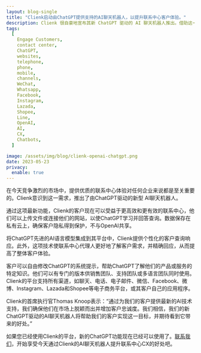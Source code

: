 ```yaml
---
layout: blog-single
title: "Clienk启动由ChatGPT提供支持的AI聊天机器人，以提升联系中心客户体验。"
description: Clienk 很自豪地宣布其新 ChatGPT 驱动的 AI 聊天机器人推出。借助这一新功能，Clienk 客户可以获得更加高效、有效的联系中心，并由最新的 AI 技术支持。
tags:
  [
    Engage Customers,
    contact center,
    ChatGPT,
    websites,
    telephone,
    phone,
    mobile,
    channels,
    WeChat,
    Whatsapp,
    Facebook,
    Instagram,
    Lazada,
    Shopee,
    Line,
    OpenAI,
    AI,
    CX,
    Chatbots,
  ]

image: /assets/img/blog/clienk-openai-chatgpt.png
date: 2023-05-23
privacy:
  enable: true
---
```


在今天竞争激烈的市场中，提供优质的联系中心体验对任何企业来说都是至关重要的。Clienk意识到这一需求，推出了由ChatGPT驱动的新型 AI聊天机器人。

通过这项最新功能，Clienk的客户现在可以受益于更高效和更有效的联系中心，他们可以上传文件或连接他们的网站，以使ChatGPT学习并回答查询。数据保存在私有云上，确保客户隐私得到保护，不与OpenAI共享。

将ChatGPT先进的AI语言模型集成到其平台中，Clienk提供个性化的客户查询响应。此外，这项技术使联系中心代理人更好地了解客户需求，并精确回应，从而提高了整体客户体验。

客户可以自由修改ChatGPT的系统提示，帮助ChatGPT了解他们的产品或服务的特定知识。他们可以有专门的版本供销售团队、支持团队或多语言团队同时使用。Clienk的平台支持所有渠道，如聊天、电话、电子邮件、微信、Facebook、微博、Instagram、Lazada和Shopee等电子商务平台，或其客户自己的应用程序。

Clienk的首席执行官Thomas Knoop表示：“通过为我们的客户提供最新的AI技术支持，我们确保他们在市场上脱颖而出并增加客户忠诚度。我们相信，我们的新ChatGPT驱动的AI聊天机器人将帮助我们的客户实现这一目标，并期待看到它带来的好处。”

如果您已经使用Clienk的平台，新的ChatGPT功能现在已经可以使用了。[联系我们](/contact-us/)，开始享受今天通过Clienk的AI聊天机器人提升联系中心CX的好处吧。